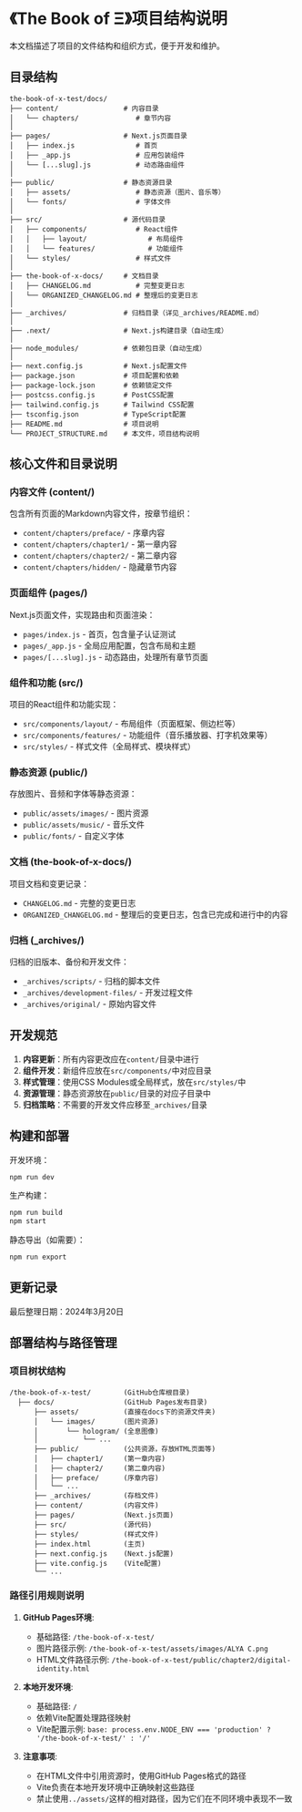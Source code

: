 # 《The Book of Ξ》项目结构说明

本文档描述了项目的文件结构和组织方式，便于开发和维护。

## 目录结构

```
the-book-of-x-test/docs/
├── content/                # 内容目录
│   └── chapters/              # 章节内容
│
├── pages/                  # Next.js页面目录
│   ├── index.js               # 首页
│   ├── _app.js                # 应用包装组件
│   └── [...slug].js           # 动态路由组件
│
├── public/                 # 静态资源目录
│   ├── assets/                # 静态资源（图片、音乐等）
│   └── fonts/                 # 字体文件
│
├── src/                    # 源代码目录
│   ├── components/            # React组件
│   │   ├── layout/               # 布局组件
│   │   └── features/             # 功能组件
│   └── styles/                # 样式文件
│
├── the-book-of-x-docs/     # 文档目录
│   ├── CHANGELOG.md           # 完整变更日志
│   └── ORGANIZED_CHANGELOG.md # 整理后的变更日志
│
├── _archives/              # 归档目录（详见_archives/README.md）
│
├── .next/                  # Next.js构建目录（自动生成）
│
├── node_modules/           # 依赖包目录（自动生成）
│
├── next.config.js          # Next.js配置文件
├── package.json            # 项目配置和依赖
├── package-lock.json       # 依赖锁定文件
├── postcss.config.js       # PostCSS配置
├── tailwind.config.js      # Tailwind CSS配置
├── tsconfig.json           # TypeScript配置
├── README.md               # 项目说明
└── PROJECT_STRUCTURE.md    # 本文件，项目结构说明
```

## 核心文件和目录说明

### 内容文件 (content/)

包含所有页面的Markdown内容文件，按章节组织：

- `content/chapters/preface/` - 序章内容
- `content/chapters/chapter1/` - 第一章内容
- `content/chapters/chapter2/` - 第二章内容
- `content/chapters/hidden/` - 隐藏章节内容

### 页面组件 (pages/)

Next.js页面文件，实现路由和页面渲染：

- `pages/index.js` - 首页，包含量子认证测试
- `pages/_app.js` - 全局应用配置，包含布局和主题
- `pages/[...slug].js` - 动态路由，处理所有章节页面

### 组件和功能 (src/)

项目的React组件和功能实现：

- `src/components/layout/` - 布局组件（页面框架、侧边栏等）
- `src/components/features/` - 功能组件（音乐播放器、打字机效果等）
- `src/styles/` - 样式文件（全局样式、模块样式）

### 静态资源 (public/)

存放图片、音频和字体等静态资源：

- `public/assets/images/` - 图片资源
- `public/assets/music/` - 音乐文件
- `public/fonts/` - 自定义字体

### 文档 (the-book-of-x-docs/)

项目文档和变更记录：

- `CHANGELOG.md` - 完整的变更日志
- `ORGANIZED_CHANGELOG.md` - 整理后的变更日志，包含已完成和进行中的内容

### 归档 (_archives/)

归档的旧版本、备份和开发文件：

- `_archives/scripts/` - 归档的脚本文件
- `_archives/development-files/` - 开发过程文件
- `_archives/original/` - 原始内容文件

## 开发规范

1. **内容更新**：所有内容更改应在`content/`目录中进行
2. **组件开发**：新组件应放在`src/components/`中对应目录
3. **样式管理**：使用CSS Modules或全局样式，放在`src/styles/`中
4. **资源管理**：静态资源放在`public/`目录的对应子目录中
5. **归档策略**：不需要的开发文件应移至`_archives/`目录

## 构建和部署

开发环境：
```bash
npm run dev
```

生产构建：
```bash
npm run build
npm start
```

静态导出（如需要）：
```bash
npm run export
```

## 更新记录

最后整理日期：2024年3月20日

## 部署结构与路径管理

### 项目树状结构
```
/the-book-of-x-test/        (GitHub仓库根目录)
  ├── docs/                 (GitHub Pages发布目录)
      ├── assets/           (直接在docs下的资源文件夹)
      │   └── images/       (图片资源)
      │       └── hologram/ (全息图像)
      │           └── ...
      ├── public/           (公共资源，存放HTML页面等)
      │   ├── chapter1/     (第一章内容)
      │   ├── chapter2/     (第二章内容)
      │   ├── preface/      (序章内容)
      │   └── ...
      ├── _archives/        (存档文件)
      ├── content/          (内容文件)
      ├── pages/            (Next.js页面)
      ├── src/              (源代码)
      ├── styles/           (样式文件)
      ├── index.html        (主页)
      ├── next.config.js    (Next.js配置)
      ├── vite.config.js    (Vite配置)
      └── ...
```

### 路径引用规则说明

1. **GitHub Pages环境**:
   - 基础路径: `/the-book-of-x-test/`
   - 图片路径示例: `/the-book-of-x-test/assets/images/ALYA C.png`
   - HTML文件路径示例: `/the-book-of-x-test/public/chapter2/digital-identity.html`

2. **本地开发环境**:
   - 基础路径: `/`
   - 依赖Vite配置处理路径映射
   - Vite配置示例: `base: process.env.NODE_ENV === 'production' ? '/the-book-of-x-test/' : '/'`

3. **注意事项**:
   - 在HTML文件中引用资源时，使用GitHub Pages格式的路径
   - Vite负责在本地开发环境中正确映射这些路径
   - 禁止使用`../assets/`这样的相对路径，因为它们在不同环境中表现不一致 